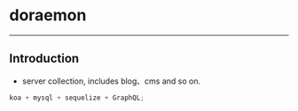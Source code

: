 # doraemon

---

## Introduction

- server collection, includes blog、cms and so on.

```javascript
koa + mysql + sequelize + GraphQL;
```
